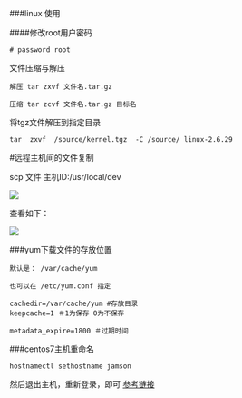 ###linux 使用

####修改root用户密码

```
# password root

```

文件压缩与解压

```
解压 tar zxvf 文件名.tar.gz

压缩 tar zcvf 文件名.tar.gz 目标名

```
将tgz文件解压到指定目录

	tar  zxvf  /source/kernel.tgz  -C /source/ linux-2.6.29



#远程主机间的文件复制

scp 文件 主机ID:/usr/local/dev

![](http://p2ehgqigv.bkt.clouddn.com/18-2-1/5615871.jpg)

查看如下：

![](http://p2ehgqigv.bkt.clouddn.com/18-2-1/63776057.jpg)


###yum下载文件的存放位置

```
默认是： /var/cache/yum

也可以在 /etc/yum.conf 指定

cachedir=/var/cache/yum #存放目录
keepcache=1 ＃1为保存 0为不保存

metadata_expire=1800 ＃过期时间  
```


###centos7主机重命名

```
hostnamectl sethostname jamson
```
然后退出主机，重新登录，即可
[参考链接 ](http://www.linuxidc.com/Linux/2017-03/141355.htm)


